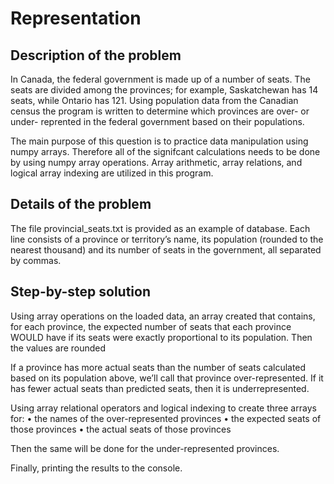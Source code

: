 # Representation
## Description of the problem

In Canada, the federal government is made up of a number of seats. The seats are divided among the provinces; for example, Saskatchewan has 14 seats, while Ontario has 121. Using population data from the Canadian census the program is written to determine which provinces are over- or under- reprented in the federal government based on their populations.

The main purpose of this question is to practice data manipulation using numpy arrays. Therefore all of the signifcant calculations needs to be done by using numpy array operations. Array arithmetic, array relations, and logical array indexing are utilized in this program.

## Details of the problem
The file provincial_seats.txt is provided as an example of database. Each line consists of a province or territory’s name, its population (rounded to the nearest thousand) and
its number of seats in the government, all separated by commas.

## Step-by-step solution

Using array operations on the loaded data, an array created that contains, for each province, the expected number of seats that each province WOULD have if its seats were exactly proportional to its population. Then the values are rounded

If a province has more actual seats than the number of seats calculated based on its population above, we’ll call that province over-represented. If it has fewer actual seats than predicted seats, then it is underrepresented.

Using array relational operators and logical indexing to create three arrays for:
• the names of the over-represented provinces
• the expected seats of those provinces
• the actual seats of those provinces

Then the same will be done for the under-represented provinces.

Finally, printing the results to the console. 
